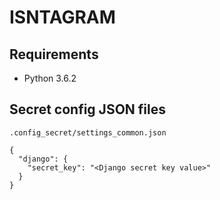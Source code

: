 # ISNTAGRAM

## Requirements

* Python 3.6.2

## Secret config JSON files

```
.config_secret/settings_common.json
```

```
{
  "django": {
    "secret_key": "<Django secret key value>"
  }
}
```
